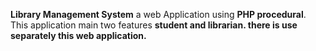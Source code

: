 
<p> <b>Library Management System</b> a web Application using <b>PHP procedural</b>. This application main two features <b>student and librarian<b/>. there is use separately this web application.</p>
